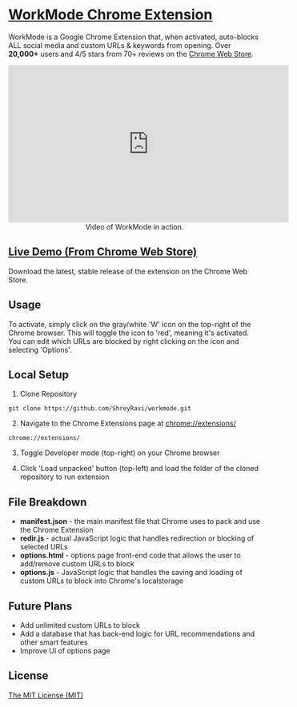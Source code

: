 # [WorkMode Chrome Extension](http://www.workmode.org)
WorkMode is a Google Chrome Extension that, when activated, auto-blocks ALL social media and custom URLs & keywords from opening. Over **20,000+** users and 4/5 stars from 70+ reviews on the [Chrome Web Store](http://www.workmode.org). 

<p align="center"><iframe width="560" height="315" src="https://www.youtube.com/embed/6R35xH-R1r0" frameborder="0" allow="accelerometer; autoplay; encrypted-media; gyroscope; picture-in-picture" allowfullscreen></iframe><br />Video of WorkMode in action.</p>

## [Live Demo (From Chrome Web Store)](http://www.workmode.org)
Download the latest, stable release of the extension on the Chrome Web Store.

## Usage
To activate, simply click on the gray/white 'W' icon on the top-right of the Chrome browser. This will toggle the icon to 'red', meaning it's activated. You can edit which URLs are blocked by right clicking on the icon and selecting 'Options'.

## Local Setup
1. Clone Repository
```
git clone https://github.com/ShreyRavi/workmode.git
```
2. Navigate to the Chrome Extensions page  at [chrome://extensions/](chrome://extensions/)
```
chrome://extensions/
```
3. Toggle Developer mode (top-right) on your Chrome browser

4. Click 'Load unpacked' button (top-left) and load the folder of the cloned repository to run extension

## File Breakdown
- **manifest.json** - the main manifest file that Chrome uses to pack and use the Chrome Extension
- **redir.js** - actual JavaScript logic that handles redirection or blocking of selected URLs
- **options.html** - options page front-end code that allows the user to add/remove custom URLs to block
- **options.js** - JavaScript logic that handles the saving and loading of custom URLs to block into Chrome's localstorage

## Future Plans
- Add unlimited custom URLs to block
- Add a database that has back-end logic for URL recommendations and other smart features
- Improve UI of options page

## License
[The MIT License (MIT)](https://github.com/ShreyRavi/workmode/blob/master/LICENSE)
